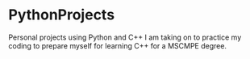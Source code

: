 # PythonProjects
Personal projects using Python and C++ I am taking on to practice my coding to prepare myself for learning C++ for a MSCMPE degree.
